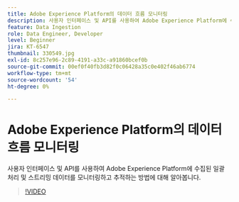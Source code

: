 ```yaml
---
title: Adobe Experience Platform의 데이터 흐름 모니터링
description: 사용자 인터페이스 및 API를 사용하여 Adobe Experience Platform에 수집된 일괄 처리 및 스트리밍 데이터를 모니터링하고 추적하는 방법에 대해 알아봅니다
feature: Data Ingestion
role: Data Engineer, Developer
level: Beginner
jira: KT-6547
thumbnail: 330549.jpg
exl-id: 8c257e96-2c89-4191-a33c-a91860bcef0b
source-git-commit: 00ef0f40fb3d82f0c06428a35c0e402f46ab6774
workflow-type: tm+mt
source-wordcount: '54'
ht-degree: 0%

---
```


# Adobe Experience Platform의 데이터 흐름 모니터링

사용자 인터페이스 및 API를 사용하여 Adobe Experience Platform에 수집된 일괄 처리 및 스트리밍 데이터를 모니터링하고 추적하는 방법에 대해 알아봅니다.

>[!VIDEO](https://video.tv.adobe.com/v/3409475?learn=on)
